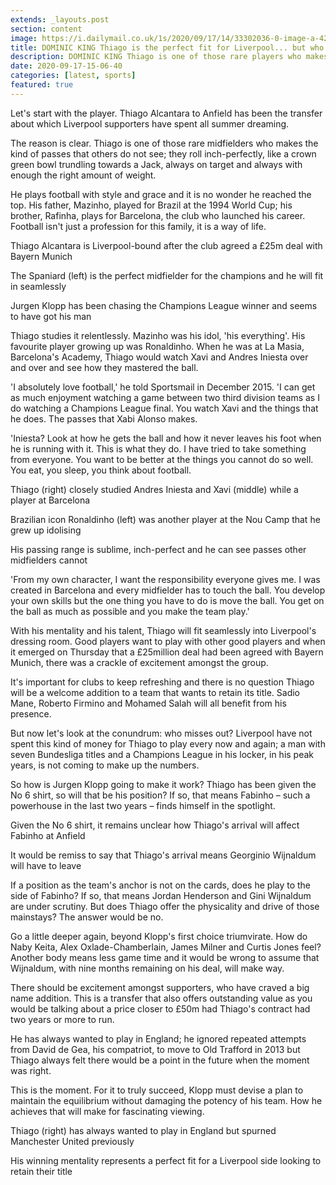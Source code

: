 ```yaml
---
extends: _layouts.post
section: content
image: https://i.dailymail.co.uk/1s/2020/09/17/14/33302036-0-image-a-42_1600350123699.jpg 
title: DOMINIC KING Thiago is the perfect fit for Liverpool... but who makes way at Anfield?  
description: DOMINIC KING Thiago is one of those rare players who makes the kind of passes others do not see; they roll inch-perfectly, like a crown green bowl trundling towards a Jack, always on target. 
date: 2020-09-17-15-06-40 
categories: [latest, sports] 
featured: true 
--- 
```

Let's start with the player. Thiago Alcantara to Anfield has been the transfer about which Liverpool supporters have spent all summer dreaming.

The reason is clear. Thiago is one of those rare midfielders who makes the kind of passes that others do not see; they roll inch-perfectly, like a crown green bowl trundling towards a Jack, always on target and always with enough the right amount of weight.

He plays football with style and grace and it is no wonder he reached the top. His father, Mazinho, played for Brazil at the 1994 World Cup; his brother, Rafinha, plays for Barcelona, the club who launched his career. Football isn't just a profession for this family, it is a way of life.

Thiago Alcantara is Liverpool-bound after the club agreed a £25m deal with Bayern Munich

The Spaniard (left) is the perfect midfielder for the champions and he will fit in seamlessly

Jurgen Klopp has been chasing the Champions League winner and seems to have got his man

Thiago studies it relentlessly. Mazinho was his idol, 'his everything'. His favourite player growing up was Ronaldinho. When he was at La Masia, Barcelona's Academy, Thiago would watch Xavi and Andres Iniesta over and over and see how they mastered the ball.

'I absolutely love football,' he told Sportsmail in December 2015. 'I can get as much enjoyment watching a game between two third division teams as I do watching a Champions League final. You watch Xavi and the things that he does. The passes that Xabi Alonso makes.

'Iniesta? Look at how he gets the ball and how it never leaves his foot when he is running with it. This is what they do. I have tried to take something from everyone. You want to be better at the things you cannot do so well. You eat, you sleep, you think about football.

Thiago (right) closely studied Andres Iniesta and Xavi (middle) while a player at Barcelona

Brazilian icon Ronaldinho (left) was another player at the Nou Camp that he grew up idolising

His passing range is sublime, inch-perfect and he can see passes other midfielders cannot

'From my own character, I want the responsibility everyone gives me. I was created in Barcelona and every midfielder has to touch the ball. You develop your own skills but the one thing you have to do is move the ball. You get on the ball as much as possible and you make the team play.'

With his mentality and his talent, Thiago will fit seamlessly into Liverpool's dressing room. Good players want to play with other good players and when it emerged on Thursday that a £25million deal had been agreed with Bayern Munich, there was a crackle of excitement amongst the group.

It's important for clubs to keep refreshing and there is no question Thiago will be a welcome addition to a team that wants to retain its title. Sadio Mane, Roberto Firmino and Mohamed Salah will all benefit from his presence.

But now let's look at the conundrum: who misses out? Liverpool have not spent this kind of money for Thiago to play every now and again; a man with seven Bundesliga titles and a Champions League in his locker, in his peak years, is not coming to make up the numbers.

So how is Jurgen Klopp going to make it work? Thiago has been given the No 6 shirt, so will that be his position? If so, that means Fabinho – such a powerhouse in the last two years – finds himself in the spotlight. 

Given the No 6 shirt, it remains unclear how Thiago's arrival will affect Fabinho at Anfield

It would be remiss to say that Thiago's arrival means Georginio Wijnaldum will have to leave

If a position as the team's anchor is not on the cards, does he play to the side of Fabinho? If so, that means Jordan Henderson and Gini Wijnaldum are under scrutiny. But does Thiago offer the physicality and drive of those mainstays? The answer would be no.

Go a little deeper again, beyond Klopp's first choice triumvirate. How do Naby Keita, Alex Oxlade-Chamberlain, James Milner and Curtis Jones feel? Another body means less game time and it would be wrong to assume that Wijnaldum, with nine months remaining on his deal, will make way.

There should be excitement amongst supporters, who have craved a big name addition. This is a transfer that also offers outstanding value as you would be talking about a price closer to £50m had Thiago's contract had two years or more to run.

He has always wanted to play in England; he ignored repeated attempts from David de Gea, his compatriot, to move to Old Trafford in 2013 but Thiago always felt there would be a point in the future when the moment was right.

This is the moment. For it to truly succeed, Klopp must devise a plan to maintain the equilibrium without damaging the potency of his team. How he achieves that will make for fascinating viewing. 

Thiago (right) has always wanted to play in England but spurned Manchester United previously

His winning mentality represents a perfect fit for a Liverpool side looking to retain their title

